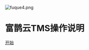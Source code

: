 <!--![logo](https://docsify.js.org/_media/icon.svg ':size=100')-->
<!--![富鹊2.png](https://i.loli.net/2019/01/14/5c3c531323ef4.png ':size=100')-->

![fuque4.png](https://i.loli.net/2019/01/14/5c3c5a9b5b13a.png ':size=150')  

# 富鹊云TMS操作说明 

<!-- A awesome document

 A magical documentation site generator.-->

<!-- * Simple and lightweight (~12kb gzipped)
* Multiple themes
* Not build static html files -->

<!--[GitHub](https://github.com/AAluoxiang/docs-tms)-->
[开始](README.md)
<!-- [111](#quick-start) -->
